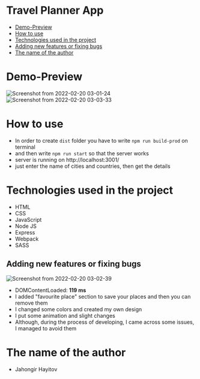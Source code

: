 # Travel Planner App

- [Demo-Preview](#demo-preview)
- [How to use](#how-to-use)
- [Technologies used in the project](#technologies-used-in-the-project)
- [Adding new features or fixing bugs](#adding-new-features-or-fixing-bugs)
- [The name of the author](#the-name-of-the-author)

# Demo-Preview

![Screenshot from 2022-02-20 03-01-24](https://user-images.githubusercontent.com/66916141/154820606-27d66b5b-7084-4319-8400-a95c0ef9a740.png)
![Screenshot from 2022-02-20 03-03-33](https://user-images.githubusercontent.com/66916141/154820607-66830b1f-99ee-4636-9bb3-b41eaf4ee65e.png)


# How to use
* In order to create `dist` folder you have to write `npm run build-prod` on terminal
* and then write `npm run start` so that the server works
* server is running on http://localhost:3001/
* just enter the name of cities and countries, then get the details  

# Technologies used in the project
* HTML
* CSS
* JavaScript
* Node JS
* Express
* Webpack
* SASS

## Adding new features or fixing bugs
![Screenshot from 2022-02-20 03-02-39](https://user-images.githubusercontent.com/66916141/154820619-5def8624-274d-438b-8338-b93d2242c685.png)

* DOMContentLoaded: **119 ms**
* I added "favourite place" section to save your places and then you can remove them
* I changed some colors and created my own design
* I put some animation and slight changes
* Although, during the process of developing, I came across some issues, I managed to avoid them 

# The name of the author
* Jahongir Hayitov
